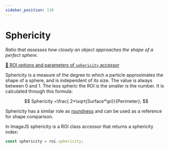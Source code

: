 ```yaml
---
sidebar_position: 110
---
```


# Sphericity

_Ratio that assesses how closely an object approaches the shape of a perfect sphere._

[🔎 ROI options and parameters of `sphericity` accessor](https://image-js.github.io/image-js-typescript/classes/Roi.html#sphericity 'github.io link')

Sphericity is a measure of the degree to which a particle approximates the shape of a sphere, and is independent of its size. The value is always between 0 and 1. The less spheric the ROI is the smaller is the number.
It is calculated through this formula:

$$
Sphericity =\frac{ 2*\sqrt{Surface*\pi}}{Perimeter};
$$

Sphericity has a similar role as [roundness](./Roundness.md 'internal link to roundness') and can be used as a reference for shape comparison.

In ImageJS sphericity is a ROI class accessor that returns a sphericity index:

```ts
const sphericity = roi.sphericity;
```
